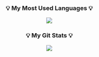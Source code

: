 <h3 align="center">💡 My Most Used Languages 💡</h3>
<p align="center"> 
  <img src="https://github-readme-stats.vercel.app/api/top-langs/?username=min-vely&layout=compact&theme=tokyonight"/></a>
</p>
<h3 align="center">💡 My Git Stats 💡</h3>
<p align="center"> 
  <img src="https://github-readme-stats.vercel.app/api?username=min-vely&theme=tokyonight&show_icons=true"/></a>
</p>
